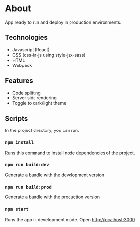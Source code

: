 # About

App ready to run and deploy in production environments.

## Technologies

- Javascript (React)
- CSS (css-in-js using style-jsx-sass)
- HTML
- Webpack

## Features

- Code splitting
- Server side rendering
- Toggle to dark/light theme

## Scripts

In the project directory, you can run:

### `npm install`

Runs this command to install node dependencies of the project.

### `npm run build:dev`

Generate a bundle with the development version

### `npm run build:prod`

Generate a bundle with the production version

### `npm start`

Runs the app in development mode. Open [http://localhost:3000](http://localhost:3000)
